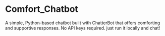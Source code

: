 # Comfort_Chatbot
A simple, Python-based chatbot built with ChatterBot that offers comforting and supportive responses. No API keys required.  just run it locally and chat!
